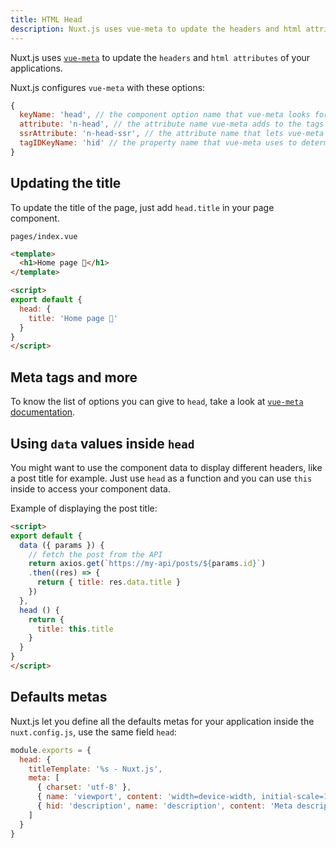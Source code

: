 ```yaml
---
title: HTML Head
description: Nuxt.js uses vue-meta to update the headers and html attributes of your applications.
---
```


Nuxt.js uses [`vue-meta`](https://github.com/declandewet/vue-meta) to update the `headers` and `html attributes` of your applications.

Nuxt.js configures `vue-meta` with these options:
```js
{
  keyName: 'head', // the component option name that vue-meta looks for meta info on.
  attribute: 'n-head', // the attribute name vue-meta adds to the tags it observes
  ssrAttribute: 'n-head-ssr', // the attribute name that lets vue-meta know that meta info has already been server-rendered
  tagIDKeyName: 'hid' // the property name that vue-meta uses to determine whether to overwrite or append a tag
}
```

## Updating the title

To update the title of the page, just add `head.title` in your page component.

`pages/index.vue`
```html
<template>
  <h1>Home page 🚀</h1>
</template>

<script>
export default {
  head: {
    title: 'Home page 🚀'
  }
}
</script>
```

## Meta tags and more

To know the list of options you can give to `head`, take a look at [`vue-meta` documentation](https://github.com/declandewet/vue-meta#recognized-metainfo-properties).

## Using `data` values inside `head`

You might want to use the component data to display different headers, like a post title for example. Just use `head` as a function and you can use `this` inside to access your component data.

Example of displaying the post title:
```html
<script>
export default {
  data ({ params }) {
    // fetch the post from the API
    return axios.get(`https://my-api/posts/${params.id}`)
    .then((res) => {
      return { title: res.data.title }
    })
  },
  head () {
    return {
      title: this.title
    }
  }
}
</script>
```

## Defaults metas

Nuxt.js let you define all the defaults metas for your application inside the `nuxt.config.js`, use the same field `head`:
```js
module.exports = {
  head: {
    titleTemplate: '%s - Nuxt.js',
    meta: [
      { charset: 'utf-8' },
      { name: 'viewport', content: 'width=device-width, initial-scale=1' },
      { hid: 'description', name: 'description', content: 'Meta description' }
    ]
  }
}
```
